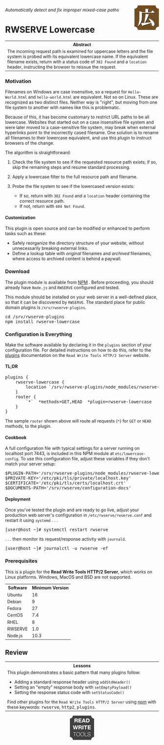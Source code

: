 






<a href='https://rwserve.readwritetools.com'><img src='./img/rwserve.png' width=80 align=right /></a>

###### Automatically detect and fix improper mixed-case paths

# RWSERVE Lowercase


<table>
	<tr><th>Abstract</th></tr>
	<tr><td>The incoming request path is examined for uppercase letters and the file system is probed with its equivalent lowercase name. If the equivalent filename exists, return with a status code of <code>302 Found</code> and a <code>location</code> header, instructing the browser to reissue the request.</td></tr>
</table>

### Motivation

Filenames on Windows are case insensitive, so a request for `Hello-World.html` and
`hello-world.html` are equivalent. Not so on Linux. These are recognized as two
distinct files. Neither way is "right", but moving from one file system to
another with names like this is problematic.

Because of this, it has become customary to restrict URL paths to be all
lowercase. Websites that started out on a case insensitive file system and were
later moved to a case-sensitive file system, may break when external hyperlinks
point to the incorrectly cased filename. One solution is to rename all filenames
to their lowercase equivalent, and use this plugin to instruct browsers of the
change.

The algorithm is straightforward:

   1. Check the file system to see if the requested resource path exists; if so, skip
      the remaining steps and resume standard processing.
   2. Apply a lowercase filter to the full resource path and filename.
   3. Probe the file system to see if the lowercased version exists:

      * If so, return with `302 Found` and a `location` header containing the correct
         resource path.
      * If not, return with `404 Not Found`.

#### Customization

This plugin is open source and can be modified or enhanced to perform tasks such
as these:

   * Safely reorganize the directory structure of your website, without unnecessarily
      breaking external links.
   * Define a lookup table with *original* filenames and *archived* filenames, where
      access to archived content is behind a paywall.

### Download

The plugin module is available from <a href='https://www.npmjs.com/package/rwserve-lowercase'>NPM</a>
. Before proceeding, you should already have `Node.js` and `RWSERVE` configured and
tested.

This module should be installed on your web server in a well-defined place, so
that it can be discovered by `RWSERVE`. The standard place for public domain
plugins is `/srv/rwserve-plugins`.

<pre>
cd /srv/rwserve-plugins
npm install rwserve-lowercase
</pre>

### Configuration is Everything

Make the software available by declaring it in the `plugins` section of your
configuration file. For detailed instructions on how to do this, refer to the <a href='https://rwserve.readwritetools.com/plugins.blue'>plugins</a>
documentation on the `Read Write Tools HTTP/2 Server` website.

#### TL;DR

<pre>
plugins {
    rwserve-lowercase {
        location `/srv/rwserve-plugins/node_modules/rwserve-lowercase/dist/index.js`
    }
    router {
        `*`  *methods=GET,HEAD  *plugin=rwserve-lowercase
    }    
}
</pre>

The sample `router` shown above will route all requests (```*```) for `GET` or `HEAD` methods,
to the plugin.

#### Cookbook

A full configuration file with typical settings for a server running on
localhost port 7443, is included in this NPM module at `etc/lowercase-config`. To
use this configuration file, adjust these variables if they don't match your
server setup:

<pre>
$PLUGIN-PATH='/srv/rwserve-plugins/node_modules/rwserve-lowercase/dist/index.js'
$PRIVATE-KEY='/etc/pki/tls/private/localhost.key'
$CERTIFICATE='/etc/pki/tls/certs/localhost.crt'
$DOCUMENTS-PATH='/srv/rwserve/configuration-docs'
</pre>

#### Deployment

Once you've tested the plugin and are ready to go live, adjust your production
web server's configuration in `/etc/rwserve/rwserve.conf` and restart it using `systemd`
. . .

<pre>
[user@host ~]# systemctl restart rwserve
</pre>

. . . then monitor its request/response activity with `journald`.

<pre>
[user@host ~]# journalctl -u rwserve -ef
</pre>

### Prerequisites

This is a plugin for the **Read Write Tools HTTP/2 Server**, which works on Linux
platforms. Windows, MacOS and BSD are not supported.


<table>
	<tr><th>Software</th> <th>Minimum Version</th></tr>
	<tr><td>Ubuntu</td> <td>16</td></tr>
	<tr><td>Debian</td> <td>9</td></tr>
	<tr><td>Fedora</td> <td>27</td></tr>
	<tr><td>CentOS</td> <td>7.4</td></tr>
	<tr><td>RHEL</td> <td>8</td></tr>
	<tr><td>RWSERVE</td> <td>1.0</td></tr>
	<tr><td>Node.js</td> <td>10.3</td></tr>
</table>

## Review


<table>
	<tr><th>Lessons</th></tr>
	<tr><td>This plugin demonstrates a basic pattern that many plugins follow: <ul><li>Adding a standard response header using <code>addStdHeader()</code> </li> <li>Setting an "empty" response body with <code>setEmptyPayload()</code> </li> <li>Setting the response status code with <code>setStatusCode()</code> </li> </ul> Find other plugins for the <code>Read Write Tools HTTP/2 Server</code> using <a href='https://www.npmjs.com/search?q=keywords:rwserve'>npm</a> with these keywords: <kbd>rwserve</kbd>, <kbd>http2</kbd>, <kbd>plugins</kbd>. </td></tr>
</table>

<p align=center><a href='https://readwritetools.com'><img src='./img/rwtools.png' width=80 /></a></p>
